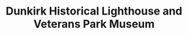 ---
layout: repo
title: "Dunkirk Historical Lighthouse and Veterans Park Museum"
id: 19653
permalink: repos/19653/
---